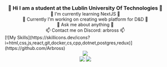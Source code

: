 <div align="center" styles="text-align: center;">
	<h3 style="margin-bottom: 0;">👋 Hi I am a student at the Lublin University Of Technologies 👋</h3>
	📖 I’m currently learning NextJS 📖<br />
	💾 Currently I’m working on creating web platform for D&D 💾<br />
	💬 Ask me about anything 💬<br />
	📫 Contact me on Discord: arbross 📫<br />
</div>
[![My Skills](https://skillicons.dev/icons?i=html,css,js,react,git,docker,cs,cpp,dotnet,postgres,redux)](https://github.com/Arbross)
<br/>
<div align="center">
    <img src="https://github-readme-stats.vercel.app/api?username=Arbross&theme=radical&show_icons=true&count_private=true&hide_border=true" 
	    align="center" />
</div>
<div align="center">
	<img
            src="https://visitor-badge.laobi.icu/badge?page_id=Arbross.Arbross"
            align="center"
        />&#9;
	<a href="https://www.buymeacoffee.com/arbross" target="_blank" style="display: inline-block;">
        <img
            src="https://img.shields.io/badge/Donate-Buy%20Me%20A%20Coffee-orange.svg?style=flat-square&logo=buymeacoffee"
            align="center"
        />
    </a>
</div>

